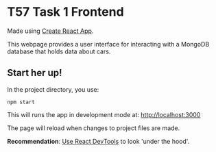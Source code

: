 # T57 Task 1 Frontend

Made using [Create React App](https://create-react-app.dev/).

This webpage provides a user interface for interacting with a MongoDB database that holds data about cars. 

## Start her up!

In the project directory, you use:

`npm start`

This will runs the app in development mode at: [http://localhost:3000](http://localhost:3000)

The page will reload when changes to project files are made.

**Recommendation**: [Use React DevTools](https://chrome.google.com/webstore/detail/react-developer-tools/fmkadmapgofadopljbjfkapdkoienihi) to look 'under the hood'. 



